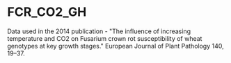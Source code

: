 # FCR_CO2_GH
Data used in the 2014 publication - "The influence of increasing temperature and CO2 on Fusarium crown rot susceptibility of wheat genotypes at key growth stages." European Journal of Plant Pathology 140, 19–37.
